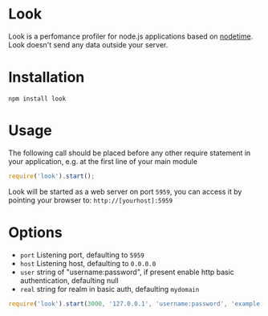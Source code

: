 # Look

Look is a perfomance profiler for node.js applications based on [nodetime](https://nodetime.com/).
Look doesn't send any data outside your server.

# Installation

	npm install look

# Usage

The following call should be placed before any other require statement in your application, e.g. at the first line of your main module

```js
require('look').start();
```

Look will be started as a web server on port `5959`, you can access it by pointing your browser to: `http://[yourhost]:5959`

# Options

  - `port` Listening port, defaulting to `5959`
  - `host` Listening host, defaulting to `0.0.0.0`
  - `user` string of "username:password", if present enable http basic authentication, defaulting null
  - `real` string for realm in basic auth, defaulting `mydomain`

```js
require('look').start(3000, '127.0.0.1', 'username:password', 'example.org');
```
